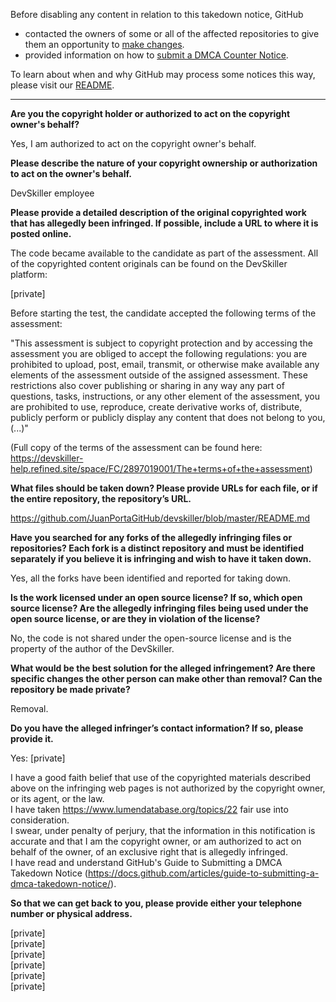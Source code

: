Before disabling any content in relation to this takedown notice, GitHub
- contacted the owners of some or all of the affected repositories to give them an opportunity to [make changes](https://docs.github.com/en/github/site-policy/dmca-takedown-policy#a-how-does-this-actually-work).
- provided information on how to [submit a DMCA Counter Notice](https://docs.github.com/en/articles/guide-to-submitting-a-dmca-counter-notice).

To learn about when and why GitHub may process some notices this way, please visit our [README](https://github.com/github/dmca/blob/master/README.md#anatomy-of-a-takedown-notice).

---

**Are you the copyright holder or authorized to act on the copyright owner's behalf?**

Yes, I am authorized to act on the copyright owner's behalf.

**Please describe the nature of your copyright ownership or authorization to act on the owner's behalf.**

DevSkiller employee

**Please provide a detailed description of the original copyrighted work that has allegedly been infringed. If possible, include a URL to where it is posted online.**

The code became available to the candidate as part of the assessment. All of the copyrighted content originals can be found on the DevSkiller platform:

[private]

Before starting the test, the candidate accepted the following terms of the assessment:

"This assessment is subject to copyright protection and by accessing the assessment you are obliged to accept the following regulations:
you are prohibited to upload, post, email, transmit, or otherwise make available any elements of the assessment outside of the assigned assessment. These restrictions also cover publishing or sharing in any way any part of questions, tasks, instructions, or any other element of the assessment, you are prohibited to use, reproduce, create derivative works of, distribute, publicly perform or publicly display any content that does not belong to you,
(...)"

(Full copy of the terms of the assessment can be found here: https://devskiller-help.refined.site/space/FC/2897019001/The+terms+of+the+assessment)

**What files should be taken down? Please provide URLs for each file, or if the entire repository, the repository’s URL.**

https://github.com/JuanPortaGitHub/devskiller/blob/master/README.md

**Have you searched for any forks of the allegedly infringing files or repositories? Each fork is a distinct repository and must be identified separately if you believe it is infringing and wish to have it taken down.**

Yes, all the forks have been identified and reported for taking down.

**Is the work licensed under an open source license? If so, which open source license? Are the allegedly infringing files being used under the open source license, or are they in violation of the license?**

No, the code is not shared under the open-source license and is the property of the author of the DevSkiller.

**What would be the best solution for the alleged infringement? Are there specific changes the other person can make other than removal? Can the repository be made private?**

Removal.

**Do you have the alleged infringer’s contact information? If so, please provide it.**

Yes: [private]

I have a good faith belief that use of the copyrighted materials described above on the infringing web pages is not authorized by the copyright owner, or its agent, or the law.  
I have taken https://www.lumendatabase.org/topics/22 fair use into consideration.  
I swear, under penalty of perjury, that the information in this notification is accurate and that I am the copyright owner, or am authorized to act on behalf of the owner, of an exclusive right that is allegedly infringed.  
I have read and understand GitHub's Guide to Submitting a DMCA Takedown Notice (https://docs.github.com/articles/guide-to-submitting-a-dmca-takedown-notice/).

**So that we can get back to you, please provide either your telephone number or physical address.**

[private]  
[private]  
[private]  
[private]  
[private]  
[private]  
